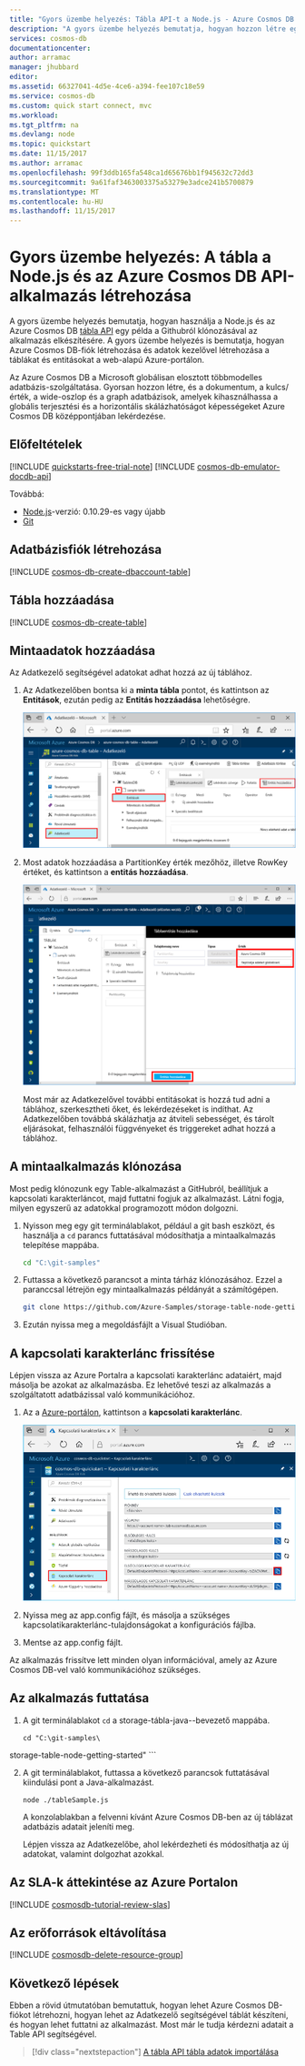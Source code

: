 ```yaml
---
title: "Gyors üzembe helyezés: Tábla API-t a Node.js - Azure Cosmos DB |} Microsoft Docs"
description: "A gyors üzembe helyezés bemutatja, hogyan hozzon létre egy alkalmazást az Azure portál és a Node.js az Azure Cosmos DB tábla API használatával"
services: cosmos-db
documentationcenter: 
author: arramac
manager: jhubbard
editor: 
ms.assetid: 66327041-4d5e-4ce6-a394-fee107c18e59
ms.service: cosmos-db
ms.custom: quick start connect, mvc
ms.workload: 
ms.tgt_pltfrm: na
ms.devlang: node
ms.topic: quickstart
ms.date: 11/15/2017
ms.author: arramac
ms.openlocfilehash: 99f3ddb165fa548ca1d65676bb1f945632c72dd3
ms.sourcegitcommit: 9a61faf3463003375a53279e3adce241b5700879
ms.translationtype: MT
ms.contentlocale: hu-HU
ms.lasthandoff: 11/15/2017
---
```

# <a name="quickstart-build-a-table-api-app-with-nodejs-and-azure-cosmos-db"></a>Gyors üzembe helyezés: A tábla a Node.js és az Azure Cosmos DB API-alkalmazás létrehozása

A gyors üzembe helyezés bemutatja, hogyan használja a Node.js és az Azure Cosmos DB [tábla API](table-introduction.md) egy példa a Githubról klónozásával az alkalmazás elkészítésére. A gyors üzembe helyezés is bemutatja, hogyan Azure Cosmos DB-fiók létrehozása és adatok kezelővel létrehozása a táblákat és entitásokat a web-alapú Azure-portálon.

Az Azure Cosmos DB a Microsoft globálisan elosztott többmodelles adatbázis-szolgáltatása. Gyorsan hozzon létre, és a dokumentum, a kulcs/érték, a wide-oszlop és a graph adatbázisok, amelyek kihasználhassa a globális terjesztési és a horizontális skálázhatóságot képességeket Azure Cosmos DB középpontjában lekérdezése. 

## <a name="prerequisites"></a>Előfeltételek

[!INCLUDE [quickstarts-free-trial-note](../../includes/quickstarts-free-trial-note.md)]
[!INCLUDE [cosmos-db-emulator-docdb-api](../../includes/cosmos-db-emulator-docdb-api.md)]

Továbbá:

* [Node.js](https://nodejs.org/en/)-verzió: 0.10.29-es vagy újabb
* [Git](http://git-scm.com/)

## <a name="create-a-database-account"></a>Adatbázisfiók létrehozása

[!INCLUDE [cosmos-db-create-dbaccount-table](../../includes/cosmos-db-create-dbaccount-table.md)]

## <a name="add-a-table"></a>Tábla hozzáadása

[!INCLUDE [cosmos-db-create-table](../../includes/cosmos-db-create-table.md)]

## <a name="add-sample-data"></a>Mintaadatok hozzáadása

Az Adatkezelő segítségével adatokat adhat hozzá az új táblához.

1. Az Adatkezelőben bontsa ki a **minta tábla** pontot, és kattintson az **Entitások**, ezután pedig az **Entitás hozzáadása** lehetőségre.

   ![Új dokumentumok létrehozása az Azure Portal Adatkezelőjében](./media/create-table-dotnet/azure-cosmosdb-data-explorer-new-document.png)
2. Most adatok hozzáadása a PartitionKey érték mezőhöz, illetve RowKey értéket, és kattintson a **entitás hozzáadása**.

   ![A partíciókulcs és a sorkulcs beállítása új entitások számára](./media/create-table-dotnet/azure-cosmosdb-data-explorer-new-entity.png)
  
    Most már az Adatkezelővel további entitásokat is hozzá tud adni a táblához, szerkesztheti őket, és lekérdezéseket is indíthat. Az Adatkezelőben továbbá skálázhatja az átviteli sebességet, és tárolt eljárásokat, felhasználói függvényeket és triggereket adhat hozzá a táblához.

## <a name="clone-the-sample-application"></a>A mintaalkalmazás klónozása

Most pedig klónozunk egy Table-alkalmazást a GitHubról, beállítjuk a kapcsolati karakterláncot, majd futtatni fogjuk az alkalmazást. Látni fogja, milyen egyszerű az adatokkal programozott módon dolgozni. 

1. Nyisson meg egy git terminálablakot, például a git bash eszközt, és használja a `cd` parancs futtatásával módosíthatja a mintaalkalmazás telepítése mappába. 

    ```bash
    cd "C:\git-samples"
    ```

2. Futtassa a következő parancsot a minta tárház klónozásához. Ezzel a paranccsal létrejön egy mintaalkalmazás példányát a számítógépen. 

    ```bash
    git clone https://github.com/Azure-Samples/storage-table-node-getting-started.git
    ```

3. Ezután nyissa meg a megoldásfájlt a Visual Studióban. 

## <a name="update-your-connection-string"></a>A kapcsolati karakterlánc frissítése

Lépjen vissza az Azure Portalra a kapcsolati karakterlánc adataiért, majd másolja be azokat az alkalmazásba. Ez lehetővé teszi az alkalmazás a szolgáltatott adatbázissal való kommunikációhoz. 

1. Az a [Azure-portálon](http://portal.azure.com/), kattintson a **kapcsolati karakterlánc**. 

    ![Megtekintése és másolása a szükséges kapcsolati karakterlánc adatait a a kapcsolati karakterlánc panelen](./media/create-table-nodejs/connection-string.png)

2. Nyissa meg az app.config fájlt, és másolja a szükséges kapcsolatikarakterlánc-tulajdonságokat a konfigurációs fájlba.

3. Mentse az app.config fájlt.

Az alkalmazás frissítve lett minden olyan információval, amely az Azure Cosmos DB-vel való kommunikációhoz szükséges. 

## <a name="run-the-app"></a>Az alkalmazás futtatása

1. A git terminálablakot `cd` a storage-tábla-java--bevezető mappába.

    ```git
    cd "C:\git-samples\
storage-table-node-getting-started"
    ```

2. A git terminálablakot, futtassa a következő parancsok futtatásával kiindulási pont a Java-alkalmazást.

    ```git
    node ./tableSample.js 
    ```

    A konzolablakban a felvenni kívánt Azure Cosmos DB-ben az új táblázat adatbázis adatait jeleníti meg.

    Lépjen vissza az Adatkezelőbe, ahol lekérdezheti és módosíthatja az új adatokat, valamint dolgozhat azokkal. 

## <a name="review-slas-in-the-azure-portal"></a>Az SLA-k áttekintése az Azure Portalon

[!INCLUDE [cosmosdb-tutorial-review-slas](../../includes/cosmos-db-tutorial-review-slas.md)]

## <a name="clean-up-resources"></a>Az erőforrások eltávolítása

[!INCLUDE [cosmosdb-delete-resource-group](../../includes/cosmos-db-delete-resource-group.md)]

## <a name="next-steps"></a>Következő lépések

Ebben a rövid útmutatóban bemutattuk, hogyan lehet Azure Cosmos DB-fiókot létrehozni, hogyan lehet az Adatkezelő segítségével táblát készíteni, és hogyan lehet futtatni az alkalmazást.  Most már le tudja kérdezni adatait a Table API segítségével.  

> [!div class="nextstepaction"]
> [A tábla API tábla adatok importálása](table-import.md)
